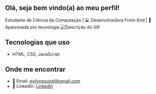 ## Olá, seja bem vindo(a) ao meu perfil!

Estudante de Ciência da Computação | 💻 Desenvolvedora Front-End | 🚀 Apaixonada por tecnologia
![Descrição do GIF](https://media.tenor.com/EfuNpli19kAAAAAi/gatto.gif)

## Tecnologias que uso
- HTML, CSS, JavaScript
  
## Onde me encontrar

- 💌 Email: evilynsouzaf@gmail.com  
- 🧁 LinkedIn: [LinkedIn](www.linkedin.com/in/évilyn-souza-fidelis-683870381)  



